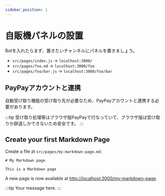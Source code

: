 ```yaml
---
sidebar_position: 1
---
```


# 自販機パネルの設置

Botを入れたらまず、置きたいチャンネルにパネルを置きましょう。

- `src/pages/index.js` → `localhost:3000/`
- `src/pages/foo.md` → `localhost:3000/foo`
- `src/pages/foo/bar.js` → `localhost:3000/foo/bar`

## PayPayアカウントと連携

自動受け取り機能の受け取り先が必要なため、PayPayアカウントと連携する必要があります。

:::tip
受け取り処理等はブラウザ版PayPayで行なっていて、ブラウザ版は受け取りか辞退しかできないため安全です。
:::

## Create your first Markdown Page

Create a file at `src/pages/my-markdown-page.md`:

```mdx title="src/pages/my-markdown-page.md"
# My Markdown page

This is a Markdown page
```

A new page is now available at [http://localhost:3000/my-markdown-page](http://localhost:3000/my-markdown-page).

:::tip
Your message here.
:::
